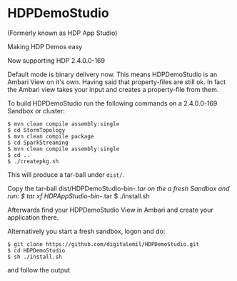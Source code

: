 HDPDemoStudio
============
(Formerly known as HDP App Studio)

Making HDP Demos easy


Now supporting HDP 2.4.0.0-169

Default mode is binary delivery now. This means HDPDemoStudio is an Ambari View on it's own. 
Having said that property-files are still ok. In fact the Ambari view takes your input and creates a property-file from them.

To build HDPDemoStudio run the following commands on a 2.4.0.0-169 Sandbox or cluster:
```
$ mvn clean compile assembly:single
$ cd StormTopology
$ mvn clean compile package
$ cd SparkStreaming
$ mvn clean compile assembly:single
$ cd ..
$ ./createpkg.sh
```

This will produce a tar-ball under ``dist/``.

Copy the tar-ball dist/HDPDemoStudio-bin-*.tar on the a fresh Sandbox
and run: 
    $ tar xf HDPAppStudio-bin-*.tar
    $ ./install.sh

Afterwards find your HDPDemoStudio View in Ambari and create your application there. 
 
Alternatively you start a fresh sandbox, logon and do:
```
$ git clone https://github.com/digitalemil/HDPDemoStudio.git
$ cd HDPDemoStudio
$ sh ./install.sh
```
and follow the output




